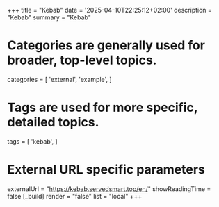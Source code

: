 +++
title = "Kebab"
date = '2025-04-10T22:25:12+02:00'
description = "Kebab"
summary = "Kebab"
# Categories are generally used for broader, top-level topics.
categories = [
 'external',
 'example',
]
# Tags are used for more specific, detailed topics.
tags = [
 'kebab',
]
# External URL specific parameters
externalUrl = "https://kebab.servedsmart.top/en/"
showReadingTime = false
[_build]
render = "false"
list = "local"
+++
